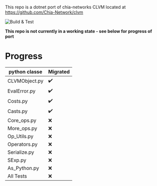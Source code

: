 This repo is a dotnet port of chia-networks CLVM located at https://github.com/Chia-Network/clvm

![Build & Test](https://github.com/KevinOnFrontEnd/clvm-dotnet/actions/workflows/build_and_test.yml/badge.svg)

**This repo is not currently in a working state - see below for progress of port**

# Progress
| python classe   | Migrated |
| -------- | ------- |
| CLVMObject.py  | :heavy_check_mark: |
| EvalError.py  | :heavy_check_mark: |
| Costs.py  | :heavy_check_mark: |
| Casts.py  | :heavy_check_mark: |
| Core_ops.py  | ❌ |
| More_ops.py  | ❌ |
| Op_Utils.py  | ❌  |
| Operators.py  | ❌ |
| Serialize.py  | ❌ |
| SExp.py  | ❌ |
| As_Python.py  | ❌ |
| All Tests  | ❌ |











